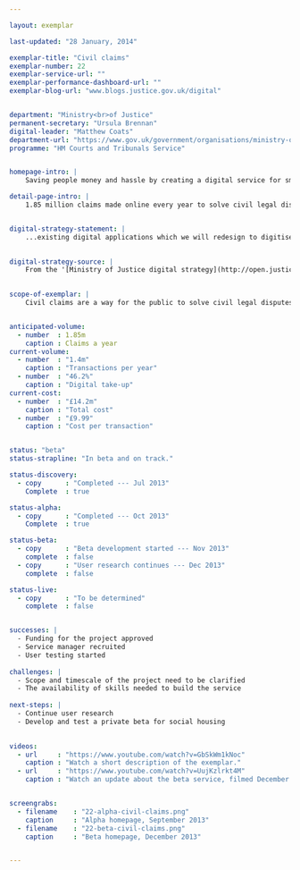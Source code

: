 ```yaml
---

layout: exemplar

last-updated: "28 January, 2014"

exemplar-title: "Civil claims"
exemplar-number: 22
exemplar-service-url: ""
exemplar-performance-dashboard-url: ""
exemplar-blog-url: "www.blogs.justice.gov.uk/digital"


department: "Ministry<br>of Justice"
permanent-secretary: "Ursula Brennan"
digital-leader: "Matthew Coats"
department-url: "https://www.gov.uk/government/organisations/ministry-of-justice"
programme: "HM Courts and Tribunals Service"


homepage-intro: |
    Saving people money and hassle by creating a digital service for small claims, including money and possession claims

detail-page-intro: |
    1.85 million claims made online every year to solve civil legal disputes or to obtain money or property owed


digital-strategy-statement: |
    ...existing digital applications which we will redesign to digitise more of the process, provide a better user experience and increase take-up.

    
digital-strategy-source: |
    From the '[Ministry of Justice digital strategy](http://open.justice.gov.uk/digital-strategy/)' – December 2012
    

scope-of-exemplar: |
    Civil claims are a way for the public to solve civil legal disputes or obtain money or property owed. There are two live services, Money Claim Online (MCOL) and Possession Claim Online (PCOL), though claims can also be submitted on paper. The exemplar aims to create a digital service for all types of claims, improve user experience and save money.


anticipated-volume:
  - number  : 1.85m
    caption : Claims a year
current-volume:
  - number  : "1.4m"
    caption : "Transactions per year"
  - number  : "46.2%"
    caption : "Digital take-up"
current-cost:
  - number  : "£14.2m"
    caption : "Total cost"
  - number  : "£9.99"
    caption : "Cost per transaction"


status: "beta"
status-strapline: "In beta and on track."

status-discovery:
  - copy      : "Completed --- Jul 2013"
    Complete  : true

status-alpha:
  - copy      : "Completed --- Oct 2013"
    Complete  : true

status-beta:
  - copy      : "Beta development started --- Nov 2013"
    complete  : false
  - copy      : "User research continues --- Dec 2013"
    complete  : false

status-live:
  - copy      : "To be determined"
    complete  : false


successes: |
  - Funding for the project approved
  - Service manager recruited
  - User testing started
  
challenges: |
  - Scope and timescale of the project need to be clarified
  - The availability of skills needed to build the service 
  
next-steps: |
  - Continue user research
  - Develop and test a private beta for social housing
  

videos:
  - url     : "https://www.youtube.com/watch?v=GbSkWm1kNoc"
    caption : "Watch a short description of the exemplar."
  - url     : "https://www.youtube.com/watch?v=UujKzlrkt4M"
    caption : "Watch an update about the beta service, filmed December 2013."


screengrabs:
  - filename    : "22-alpha-civil-claims.png"
    caption     : "Alpha homepage, September 2013"
  - filename    : "22-beta-civil-claims.png"
    caption     : "Beta homepage, December 2013"


---
```




